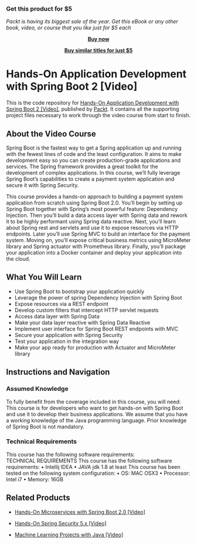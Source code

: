 
### Get this product for $5

<i>Packt is having its biggest sale of the year. Get this eBook or any other book, video, or course that you like just for $5 each</i>


<b><p align='center'>[Buy now](https://packt.link/9781789137712)</p></b>


<b><p align='center'>[Buy similar titles for just $5](https://subscription.packtpub.com/search)</p></b>


# Hands-On Application Development with Spring Boot 2 [Video]
This is the code repository for [Hands-On Application Development with Spring Boot 2 [Video]](https://www.packtpub.com/application-development/hands-application-development-spring-boot-2-video?utm_source=github&utm_medium=repository&utm_campaign=9781789137712), published by [Packt](https://www.packtpub.com/?utm_source=github). It contains all the supporting project files necessary to work through the video course from start to finish.
## About the Video Course
Spring Boot is the fastest way to get a Spring application up and running with the fewest lines of code and the least configuration. It aims to make development easy so you can create production-grade applications and services. The Spring framework provides a great toolkit for the development of complex applications. In this course, we’ll fully leverage Spring Boot’s capabilities to create a payment system application and secure it with Spring Security.

This course provides a hands-on approach to building a payment system application from scratch using Spring Boot 2.0. You’ll begin by setting up Spring Boot together with Spring’s most powerful feature: Dependency Injection. Then you’ll build a data access layer with Spring data and rework it to be highly performant using Spring data reactive. Next, you’ll learn about Spring rest and servlets and use it to expose resources via HTTP endpoints. 
Later you’ll use Spring MVC to build an interface for the payment system. Moving on, you’ll expose critical business metrics using MicroMeter library and Spring actuator with Prometheus library. Finally, you’ll package your application into a Docker container and deploy your application into the cloud.

<H2>What You Will Learn</H2>
<DIV class=book-info-will-learn-text>
<UL>
<LI>Use Spring Boot to bootstrap your application quickly 
<LI>Leverage the power of spring Dependency Injection with Spring Boot 
<LI>Expose resources via a REST endpoint 
<LI>Develop custom filters that intercept HTTP servlet requests 
<LI>Access data layer with Spring Data 
<LI>Make your data layer reactive with Spring Data Reactive 
<LI>Implement user interface for Spring Boot REST endpoints with MVC 
<LI>Secure your application with Spring Security 
<LI>Test your application in the integration way 
<LI>Make your app ready for production with Actuator and MicroMeter library </LI></UL></DIV>

## Instructions and Navigation
### Assumed Knowledge
To fully benefit from the coverage included in this course, you will need:<br/>
This course is for developers who want to get hands-on with Spring Boot and use it to develop their business applications. We assume that you have a working knowledge of the Java programming language. Prior knowledge of Spring Boot is not mandatory.
### Technical Requirements
This course has the following software requirements:<br/>
TECHNICAL REQUIREMENTS
This course has the following software requirements:
	•	Intellij IDEA
	•	JAVA jdk 1.8 at least
This course has been tested on the following system configuration:
	•	OS: MAC OSX3
	•	Processor: Intel i7 
	•	Memory: 16GB



## Related Products
* [Hands-On Microservices with Spring Boot 2.0 [Video]](https://www.packtpub.com/application-development/hands-microservices-spring-boot-20-video?utm_source=github&utm_medium=repository&utm_campaign=9781788991551)

* [Hands-On Spring Security 5.x [Video]](https://www.packtpub.com/application-development/hands-spring-security-5x-video?utm_source=github&utm_medium=repository&utm_campaign=9781789802931)

* [Machine Learning Projects with Java [Video]](https://www.packtpub.com/big-data-and-business-intelligence/machine-learning-projects-java-video?utm_source=github&utm_medium=repository&utm_campaign=9781789612455)


